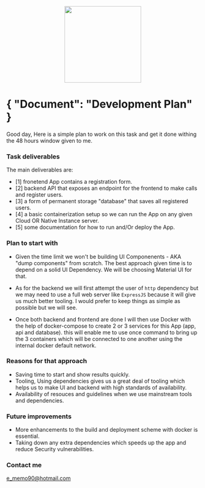<p align="center">
  <img src="https://static.wixstatic.com/media/3ba736_be1f7ac0f8bf4e049a5fb6616b18d827~mv2_d_1937_1405_s_2.png/v1/fill/w_220,h_140,al_c,q_85,usm_0.66_1.00_0.01/Regov%20Technologies%202%20PNG_edited.webp" width="200">
</p>

# { "Document": "Development Plan" }

Good day, Here is a simple plan to work on this task and get it done withing the 48 hours window given to me.

### Task deliverables

The main deliverables are:

* [1] fronetend App contains a registration form.
* [2] backend API that exposes an endpoint for the frontend to make calls and register users.
* [3] a form of permanent storage "database" that saves all registered users.
* [4] a basic containerization setup so we can run the App on any given Cloud OR Native Instance server.
* [5] some documentation for how to run and/Or deploy the App.

### Plan to start with

* Given the time limit we won't be building UI Componenents - AKA "dump components" from scratch. The best approach given time is to depend on a solid UI Dependency. We will be choosing Material UI for that.

* As for the backend we will first attempt the user of `http` dependency but we may need to use a full web server like `ExpressJS` because it will give us much better tooling. I would prefer to keep things as simple as possible but we will see.

* Once both backend and frontend are done I will then use Docker with the help of docker-compose to create 2 or 3 services for this App (app, api and database). this will enable me to use once command to bring up the 3 containers which will be connected to one another using the internal docker default network.

### Reasons for that approach

* Saving time to start and show results quickly.
* Tooling, Using dependencies gives us a great deal of tooling which helps us to make UI and backend with high standards of availability.
* Availability of resouces and guidelines when we use mainstream tools and dependencies.

### Future improvements

* More enhancements to the build and deployment scheme with docker is essential.
* Taking down any extra dependencies which speeds up the app and reduce Security vulnerabilities.

### Contact me

e_memo90@hotmail.com
